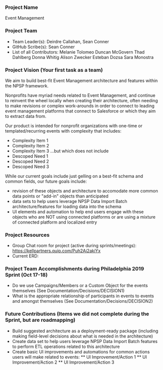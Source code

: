 ### Project Name
Event Management


### Project Team
* Team Leader(s): Deirdre Callahan, Sean Conner
* GitHub Scribe(s): Sean Conner
* List of all Contributors:
Melanie Tolomeo
Duncan McGovern
Thad Dahlberg
Donna Whitig
Alison Zwecker
Esteban Dozsa
Sara Monostra


### Project Vision (Your first task as a team)
We aim to build best-fit Event Management architecture and features within the NPSP framework.

Nonprofits have myriad needs related to Event Management, and continue to reinvent the wheel locally when creating their architecture, often needing to make revisions or complex work-arounds in order to connect to leading event management platforms that connect to Salesforce or which they aim to extract data from.

Our product is intended for nonprofit organizations with one-time or templated/recurring events with complexity that includes:
* Complexity Item 1
* Complexity Item 2
* Complexity Item 3
...but which does not include
* Descoped Need 1
* Descoped Need 2
* Descoped Need 3

While our current goals include just gelling on a best-fit schema and common fields, our future goals include: 
* revision of these objects and architecture to accomodate more common data points or "add-in" objects than anticipated
* data sets to help users leverage NPSP Data Import Batch architecture/features for loading data into the schema
* UI elements and automation to help end users engage with these objects who are NOT using connected platforms or are using a mixture of connected platform and localized entry

### Project Resources
* Group Chat room for project (active during sprints/meetings): https://kellpartners.quip.com/Puh2Ai2akiYx
* Current ERD: 

### Project Team Accomplishments during Philadelphia 2019 Sprint (Oct 17-18)
* Do we use Campaigns/Members or a Custom Object for the events themselves (See Documentation/Decisions/DECISION1)
* What is the appropriate relationship of participants in events to events and amongst themselves (See Documentation/Decisions/DECISION2)

### Future Contributions (Items we did not complete during the Sprint, but are roadmapping)
* Build suggested architecture as a deployment-ready package (including making field-level decisions about what is needed in the architecture)
* Create data set to help users leverage NPSP Data Import Batch features to perform ETL operations related to this architecture
* Create basic UI improvements and automations for common actions users will make related to events:
** UI Improvement/Action 1
** UI Improvement/Action 2
** UI Improvement/Action 3
